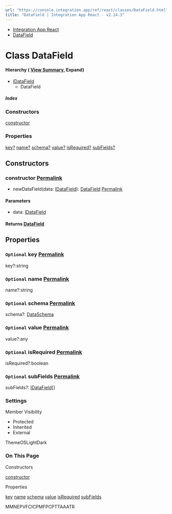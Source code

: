 ```yaml
---
url: "https://console.integration.app/ref/react/classes/DataField.html"
title: "DataField | Integration App React - v2.14.3"
---
```


- [Integration App React](https://console.integration.app/ref/react/index.html)
- [DataField](https://console.integration.app/ref/react/classes/DataField.html)

# Class DataField

#### Hierarchy ( [View Summary](https://console.integration.app/ref/react/hierarchy.html\#DataField), Expand)

- [IDataField](https://console.integration.app/ref/react/classes/IDataField.html)
  - DataField

##### Index

### Constructors

[constructor](https://console.integration.app/ref/react/classes/DataField.html#constructor)

### Properties

[key?](https://console.integration.app/ref/react/classes/DataField.html#key) [name?](https://console.integration.app/ref/react/classes/DataField.html#name) [schema?](https://console.integration.app/ref/react/classes/DataField.html#schema) [value?](https://console.integration.app/ref/react/classes/DataField.html#value) [isRequired?](https://console.integration.app/ref/react/classes/DataField.html#isrequired) [subFields?](https://console.integration.app/ref/react/classes/DataField.html#subfields)

## Constructors

### constructor [Permalink](https://console.integration.app/ref/react/classes/DataField.html\#constructor)

- newDataField(data: [IDataField](https://console.integration.app/ref/react/classes/IDataField.html)): [DataField](https://console.integration.app/ref/react/classes/DataField.html) [Permalink](https://console.integration.app/ref/react/classes/DataField.html#constructordatafield)





#### Parameters



- data: [IDataField](https://console.integration.app/ref/react/classes/IDataField.html)

#### Returns [DataField](https://console.integration.app/ref/react/classes/DataField.html)

## Properties

### `Optional` key [Permalink](https://console.integration.app/ref/react/classes/DataField.html\#key)

key?:string

### `Optional` name [Permalink](https://console.integration.app/ref/react/classes/DataField.html\#name)

name?:string

### `Optional` schema [Permalink](https://console.integration.app/ref/react/classes/DataField.html\#schema)

schema?: [DataSchema](https://console.integration.app/ref/react/interfaces/DataSchema.html)

### `Optional` value [Permalink](https://console.integration.app/ref/react/classes/DataField.html\#value)

value?:any

### `Optional` isRequired [Permalink](https://console.integration.app/ref/react/classes/DataField.html\#isrequired)

isRequired?:boolean

### `Optional` subFields [Permalink](https://console.integration.app/ref/react/classes/DataField.html\#subfields)

subFields?: [IDataField](https://console.integration.app/ref/react/classes/IDataField.html)\[\]

### Settings

Member Visibility

- Protected
- Inherited
- External

ThemeOSLightDark

### On This Page

Constructors

[constructor](https://console.integration.app/ref/react/classes/DataField.html#constructor)

Properties

[key](https://console.integration.app/ref/react/classes/DataField.html#key) [name](https://console.integration.app/ref/react/classes/DataField.html#name) [schema](https://console.integration.app/ref/react/classes/DataField.html#schema) [value](https://console.integration.app/ref/react/classes/DataField.html#value) [isRequired](https://console.integration.app/ref/react/classes/DataField.html#isrequired) [subFields](https://console.integration.app/ref/react/classes/DataField.html#subfields)

MMNEPVFCICPMFPCPTTAAATR